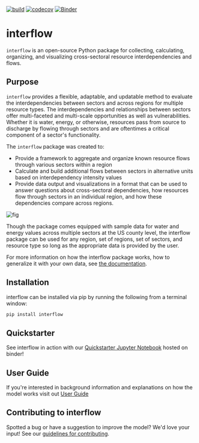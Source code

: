 [![build](https://github.com/pnnl/interflow/actions/workflows/build.yml/badge.svg)](https://github.com/pnnl/interflow/actions/workflows/build.yml)
[![codecov](https://codecov.io/gh/pnnl/interflow/branch/main/graph/badge.svg)](https://codecov.io/gh/pnnl/interflow)
[![Binder](https://mybinder.org/badge_logo.svg)](https://mybinder.org/v2/gh/pnnl/interflow/664ea82edcf66725bf3be0e7e4917a4bea022fe4?urlpath=lab%2Ftree%2FQuickstarter.ipynb)



# interflow

`interflow` is an open-source Python package for collecting, calculating, organizing, and visualizing cross-sectoral 
resource interdependencies and flows.

## Purpose
`interflow` provides a flexible, adaptable, and updatable method to evaluate the interdependencies 
between sectors and across regions for multiple resource types. The interdependencies and relationships between 
sectors offer multi-faceted and multi-scale opportunities as well as vulnerabilities. Whether it is water, energy, 
or otherwise, resources pass from source to discharge by flowing through sectors and are oftentimes a critical 
component of a sector's functionality.

The `interflow` package was created to:

* Provide a framework to aggregate and organize known resource flows through various sectors within a region
* Calculate and build additional flows between sectors in alternative units based on interdependency 
intensity values
* Provide data output and visualizations in a format that can be used to answer questions about cross-sectoral 
dependencies, how resources flow through sectors in an individual region, and how these dependencies compare across 
regions.

![fig](https://user-images.githubusercontent.com/74064300/160175598-a48f218c-ac9f-4226-a599-4072a280733c.png)


Though the package comes equipped with sample data for water and energy values across multiple sectors at the US county 
level, the interflow package can be used for any region, set of regions, set of sectors, and resource type so long as
the appropriate data is provided by the user. 

For more information on how the interflow package works, how to generalize it with your own data, see [the 
documentation](https://pnnl.github.io/interflow/).

## Installation

interflow can be installed via pip by running the following from a terminal window:

```bash
pip install interflow
```

## Quickstarter

See interflow in action with our [Quickstarter Jupyter Notebook](https://mybinder.org/v2/gh/pnnl/interflow/664ea82edcf66725bf3be0e7e4917a4bea022fe4?urlpath=lab%2Ftree%2FQuickstarter.ipynb) hosted on binder!

## User Guide

If you're interested in background information and explanations on how the model works visit out [User Guide](https://pnnl.github.io/interflow/user_guide.html)

## Contributing to interflow

Spotted a bug or have a suggestion to improve the model? We'd love your input! See our [guidelines for contributing](https://pnnl.github.io/interflow/contributing.html).



